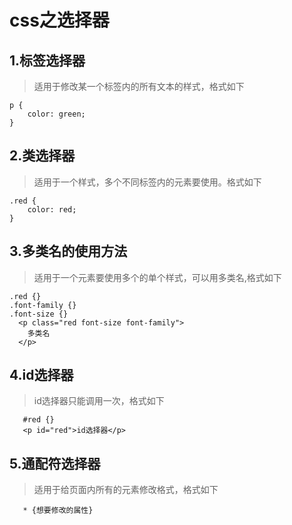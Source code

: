 # css之选择器

## 1.标签选择器

> 适用于修改某一个标签内的所有文本的样式，格式如下
>
    p {
        color: green;
    }

## 2.类选择器

> 适用于一个样式，多个不同标签内的元素要使用。格式如下
>
    .red {
        color: red;
    }

## 3.多类名的使用方法

> 适用于一个元素要使用多个的单个样式，可以用多类名,格式如下

    .red {}
    .font-family {}
    .font-size {}
      <p class="red font-size font-family">
        多类名     
      </p>

## 4.id选择器

> id选择器只能调用一次，格式如下
>
       #red {}
       <p id="red">id选择器</p>

## 5.通配符选择器

> 适用于给页面内所有的元素修改格式，格式如下
>
       * {想要修改的属性}


